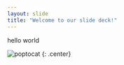 ```yaml
---
layout: slide
title: "Welcome to our slide deck!"
---
```


hello world

![poptocat](https://octodex.github.com/images/poptocat.png)
{: .center}
